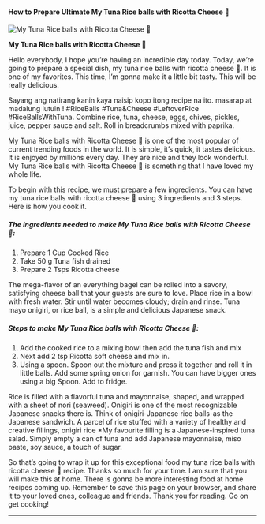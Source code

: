             

#### How to Prepare Ultimate My Tuna Rice balls with Ricotta Cheese 🤩

![My Tuna Rice balls with Ricotta Cheese 🤩](https://img-global.cpcdn.com/recipes/4d8ca5ee01905875/751x532cq70/my-tuna-rice-balls-with-ricotta-cheese-%f0%9f%a4%a9-recipe-main-photo.jpg)

**My Tuna Rice balls with Ricotta Cheese 🤩**

Hello everybody, I hope you’re having an incredible day today. Today, we’re going to prepare a special dish, my tuna rice balls with ricotta cheese 🤩. It is one of my favorites. This time, I’m gonna make it a little bit tasty. This will be really delicious.

Sayang ang natirang kanin kaya naisip kopo itong recipe na ito. masarap at madalung lutuin ! #RiceBalls #Tuna&Cheese #LeftoverRice #RiceBallsWithTuna. Combine rice, tuna, cheese, eggs, chives, pickles, juice, pepper sauce and salt. Roll in breadcrumbs mixed with paprika.

My Tuna Rice balls with Ricotta Cheese 🤩 is one of the most popular of current trending foods in the world. It is simple, it’s quick, it tastes delicious. It is enjoyed by millions every day. They are nice and they look wonderful. My Tuna Rice balls with Ricotta Cheese 🤩 is something that I have loved my whole life.

To begin with this recipe, we must prepare a few ingredients. You can have my tuna rice balls with ricotta cheese 🤩 using 3 ingredients and 3 steps. Here is how you cook it.

##### The ingredients needed to make My Tuna Rice balls with Ricotta Cheese 🤩:

1.  Prepare 1 Cup Cooked Rice
2.  Take 50 g Tuna fish drained
3.  Prepare 2 Tsps Ricotta cheese

The mega-flavor of an everything bagel can be rolled into a savory, satisfying cheese ball that your guests are sure to love. Place rice in a bowl with fresh water. Stir until water becomes cloudy; drain and rinse. Tuna mayo onigiri, or rice ball, is a simple and delicious Japanese snack.

##### Steps to make My Tuna Rice balls with Ricotta Cheese 🤩:

1.  Add the cooked rice to a mixing bowl then add the tuna fish and mix
2.  Next add 2 tsp Ricotta soft cheese and mix in.
3.  Using a spoon. Spoon out the mixture and press it together and roll it in little balls. Add some spring onion for garnish. You can have bigger ones using a big Spoon. Add to fridge.

Rice is filled with a flavorful tuna and mayonnaise, shaped, and wrapped with a sheet of nori (seaweed). Onigiri is one of the most recognizable Japanese snacks there is. Think of onigiri-Japanese rice balls-as the Japanese sandwich. A parcel of rice stuffed with a variety of healthy and creative fillings, onigiri rice \*My favourite filling is a Japanese-inspired tuna salad. Simply empty a can of tuna and add Japanese mayonnaise, miso paste, soy sauce, a touch of sugar.

So that’s going to wrap it up for this exceptional food my tuna rice balls with ricotta cheese 🤩 recipe. Thanks so much for your time. I am sure that you will make this at home. There is gonna be more interesting food at home recipes coming up. Remember to save this page on your browser, and share it to your loved ones, colleague and friends. Thank you for reading. Go on get cooking!

* * *